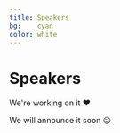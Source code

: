 ```yaml
---
title: Speakers
bg:    cyan
color: white
---
```

# Speakers

We're working on it ❤

We will announce it soon 😉

<!--
<a name="hanke"></a>

{% include speaker-card.html avatarurl="michael.jpg" profilename="Michael Hanke, PhD "  homepage="http://psychoinformatics.de/" affiliation="Psychoinformatics Lab, Institut für Psychologie, Otto-von-Guericke-Universität,<br> Magdeburg, Germany"%}


#### Doing open science for your own benefit
**Abstract:** Everyday cognition involves a large variety of concurrent neural processes that handle an incredible amount of sensory inputs in order to generate appropriate responses when interacting with the environment. It can be argued that studying any of these aspects of cognition in isolation, as it is often the case in feature-deprived laboratory experiments, yields an over-simplified or over-specialized understanding of the true nature of brain function. In order to fully understand “how the brain works”, it is essential to study the complex inter-play of cognitive processes in a rich natural environment and go beyond the
localization of individual aspects of brain function. I will outline a strategy to approach this herculean task that is based on the core principles of open-science and aims to enable collaboration between research groups and disciplines.

**Bio:**
Michael obtained his PhD in 2009 from Institute of Psychology, Otto-von-Guericke-University in Magdeburg, Germany. Today, he has a Junior professor position at his Alma Mater. Dr Hanke is an expert in sensory processing in vision and other modalities, and in sensory representations in the cortex. He is also actively promoting the ideas of open and reproducible science, and was one of the founders of the Brainhack organization which we represent at the AoN Brainhack Warsaw.



<a name="kirstie"></a>
{% include speaker-card.html avatarurl="kirstie.png" profilename="Kirstie Whitaker, PhD "   homepage="https://whitakerlab.github.io" affiliation="Brain Mapping Unit, Department of Psychiatry, University of Cambridge" %}
#### Shooting for the stars: Moving from reproducible to open research
**Abstract:**
This talk will discuss the perceived and actual barriers experienced by researchers attempting to do reproducible research in neuroscience, and give practical guidance on how they can be overcome. It will include suggestions on how to make your code and data available and usable for others (including a strong suggestion to document both clearly so you don’t have to reply to lots of email questions from future users). However, as this is a Brainhack event, Dr Whitaker will push you further: to consider working openly. Open research is an important step in changing an academic reward system from its current focus on individual contributions and “getting there first” to sharing work as it is being created and allowing collaborators to contribute from the start. All the AoN Brainhack Warsaw participants will leave knowing there is something they can do to step towards making their research reproducible, and hopefully a few will be inspired to make more radical changes.

**Bio:**
Kirstie is a Research Fellow at The Alan Turing Institute (London, UK). She completed her PhD in Neuroscience at the University of California, Berkeley in 2012 and holds a BSc in Physics from the University of Bristol and an MSc in Medical Physics from the University of British Columbia. She was a postdoctoral researcher in the Department of Psychiatry at the University of Cambridge from 2012 to 2017. Dr Whitaker uses magnetic resonance imaging to study child and adolescent brain development and is a passionate advocate for reproducible neuroscience. She is a Fulbright scholarship alumna and 2016/17 Mozilla Fellow for Science. Kirstie was named, with her collaborator Petra Vertes, as a 2016 Global Thinker by Foreign Policy magazine.



<a name="charl"></a>
{% include speaker-card.html avatarurl="charl.png" profilename=" Charl Linssen, PhD candidate "  affiliation="The Tiesinga group, Department of Neuroinformatics,<br> Donders Institute for Brain, Cognition and Behaviour,<br> Nijmegen, the Netherlands"%}

#### Convergence between artificial intelligence and simulation of the brain: from theory to GitHub
**Abstract:** Artificial neural networks have received a recent spur in attention after notable successes in diverse areas: computer vision, motor control, natural language processing, as agents in computer and board games, and many others. Computer simulation of neural networks has been around since the late 1950s, but recent successes rely both on better knowledge of how to design and train these networks, as well as increases in scale made possible by increased computational power and the availability of large training datasets ("big data").

For a neuroscientist, neural network simulation can be of interest from two different points of view: in the theoretical sense, as a model of how real brains work, or in the empirical sense, as a tool that analyses a dataset or performs a certain task (as in the game playing agent). These objectives may not be mutually exclusive, but depending on the application or goal, a researcher has to make concrete decisions about what model to use to approach it.

In this talk, we will review modern neural network architectures and consider them from the perspective of both theory and application. For example, if a certain network model requires a certain training paradigm, this could, on the application side, inform the allocation of CPU time, while on the theoretical side, lead to empirical predictions on neuronal biophysics involved in plasticity. Taken together, the goal is to give the audience (that's you!) the knowledge needed to critically assess neural network models, and subsequently to download and run the chosen network on your own dataset and with your own selection of parameters.

**Bio:**
Charl has a background in engineering, and is particularly interested in systems that actively respond to their environment. After studying Embedded Systems at TU Eindhoven, he realised that brains, or even something as comparatively simple as the nervous system of an insect, are ultimate embedded systems. Following this, he went on to pursue a Master’s program in Cognitive Neuroscience at Radboud University, where he is currently pursuing a PhD on the topic of active sensing in the rodent whisker system.  
-->
